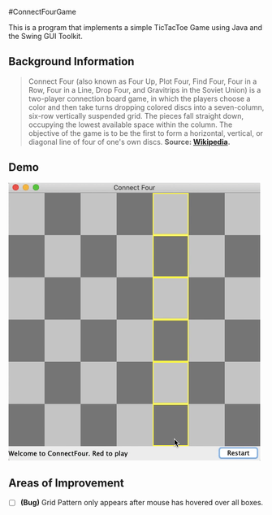 #ConnectFourGame

This is a program that implements a simple TicTacToe Game using Java and the Swing GUI Toolkit.

## Background Information 
> Connect Four (also known as Four Up, Plot Four, Find Four, Four in a Row, Four in a Line, Drop Four, and Gravitrips in the Soviet Union) is a two-player connection board game, in which the players choose a color and then take turns dropping colored discs into a seven-column, six-row vertically suspended grid. The pieces fall straight down, occupying the lowest available space within the column. The objective of the game is to be the first to form a horizontal, vertical, or diagonal line of four of one's own discs.
**Source: [Wikipedia](https://en.wikipedia.org/wiki/Connect_Four).**

## Demo 
![ConnectFour Demo](a664fceb393a94ba08714d7f2cd2f2a0.gif)


## Areas of Improvement

- [ ] __(Bug)__ Grid Pattern only appears after mouse has hovered over all boxes.
